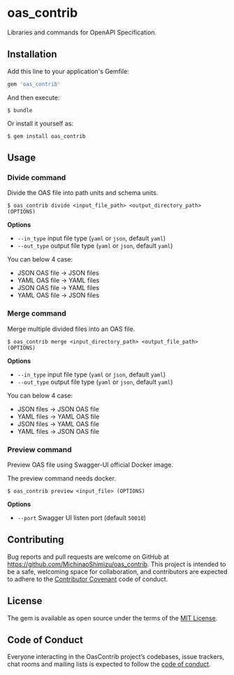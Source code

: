 # oas_contrib

Libraries and commands for OpenAPI Specification.

## Installation

Add this line to your application's Gemfile:

```ruby
gem 'oas_contrib'
```

And then execute:

    $ bundle

Or install it yourself as:

    $ gem install oas_contrib

## Usage

### Divide command

Divide the OAS file into path units and schema units.

`$ oas_contrib divide <input_file_path> <output_directory_path> (OPTIONS)`

__Options__

* `--in_type`  input file type (`yaml` or `json`, default `yaml`)
* `--out_type` output file type (`yaml` or `json`, default `yaml`)

You can below 4 case:

* JSON OAS file -> JSON files
* YAML OAS file -> YAML files
* JSON OAS file -> YAML files
* YAML OAS file -> JSON files

### Merge command

Merge multiple divided files into an OAS file.

`$ oas_contrib merge <input_directory_path> <output_file_path> (OPTIONS)`

__Options__

* `--in_type`  input file type (`yaml` or `json`, default `yaml`)
* `--out_type` output file type (`yaml` or `json`, default `yaml`)

You can below 4 case:

* JSON files -> JSON OAS file
* YAML files -> YAML OAS file
* JSON files -> YAML OAS file
* YAML files -> JSON OAS file

### Preview command

Preview OAS file using Swagger-UI official Docker image.

The preview command needs docker.

`$ oas_contrib preview <input_file> (OPTIONS)`

__Options__

* `--port` Swagger UI listen port (default `50010`)

## Contributing

Bug reports and pull requests are welcome on GitHub at https://github.com/MichinaoShimizu/oas_contrib. This project is intended to be a safe, welcoming space for collaboration, and contributors are expected to adhere to the [Contributor Covenant](http://contributor-covenant.org) code of conduct.

## License

The gem is available as open source under the terms of the [MIT License](https://opensource.org/licenses/MIT).

## Code of Conduct

Everyone interacting in the OasContrib project’s codebases, issue trackers, chat rooms and mailing lists is expected to follow the [code of conduct](https://github.com/MichinaoShimizu/oas_contrib/blob/master/CODE_OF_CONDUCT.md).
